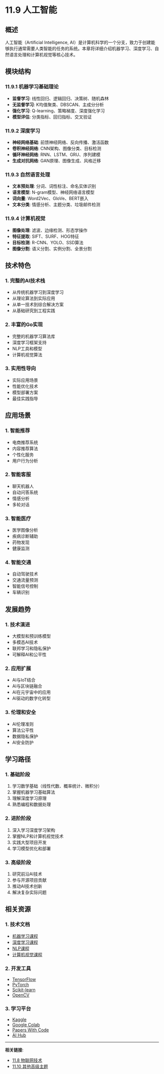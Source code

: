 # 11.9 人工智能

## 概述

人工智能（Artificial Intelligence, AI）是计算机科学的一个分支，致力于创建能够执行通常需要人类智能的任务的系统。本章将详细介绍机器学习、深度学习、自然语言处理和计算机视觉等核心技术。

## 模块结构

### 11.9.1 机器学习基础理论

- **监督学习**: 线性回归、逻辑回归、决策树、随机森林
- **无监督学习**: K均值聚类、DBSCAN、主成分分析
- **强化学习**: Q-learning、策略梯度、深度强化学习
- **模型评估**: 分类指标、回归指标、交叉验证

### 11.9.2 深度学习

- **神经网络基础**: 前馈神经网络、反向传播、激活函数
- **卷积神经网络**: CNN架构、图像分类、目标检测
- **循环神经网络**: RNN、LSTM、GRU、序列建模
- **生成对抗网络**: GAN原理、图像生成、风格迁移

### 11.9.3 自然语言处理

- **文本预处理**: 分词、词性标注、命名实体识别
- **语言模型**: N-gram模型、神经网络语言模型
- **词向量**: Word2Vec、GloVe、BERT嵌入
- **文本分类**: 情感分析、主题分类、垃圾邮件检测

### 11.9.4 计算机视觉

- **图像处理**: 滤波、边缘检测、形态学操作
- **特征提取**: SIFT、SURF、HOG特征
- **目标检测**: R-CNN、YOLO、SSD算法
- **图像分割**: 语义分割、实例分割、全景分割

## 技术特色

### 1. 完整的AI技术栈

- 从传统机器学习到深度学习
- 从理论算法到实际应用
- 从单一技术到综合解决方案
- 从基础研究到工程实践

### 2. 丰富的Go实现

- 完整的机器学习算法库
- 深度学习框架支持
- NLP工具和模型
- 计算机视觉算法

### 3. 实用性导向

- 实际应用场景
- 性能优化技术
- 模型部署方案
- 最佳实践指导

## 应用场景

### 1. 智能推荐

- 电商推荐系统
- 内容推荐算法
- 个性化服务
- 用户行为分析

### 2. 智能客服

- 聊天机器人
- 自动问答系统
- 情感分析
- 多轮对话

### 3. 智能医疗

- 医学图像分析
- 疾病诊断辅助
- 药物发现
- 健康监测

### 4. 智能交通

- 自动驾驶技术
- 交通流量预测
- 智能信号控制
- 车辆识别

## 发展趋势

### 1. 技术演进

- 大模型和预训练模型
- 多模态AI技术
- 联邦学习和隐私保护
- 可解释AI和公平性

### 2. 应用扩展

- AI与IoT结合
- AI与区块链融合
- AI在元宇宙中的应用
- AI驱动的数字化转型

### 3. 伦理和安全

- AI伦理准则
- 算法公平性
- 数据隐私保护
- AI安全防护

## 学习路径

### 1. 基础阶段

1. 学习数学基础（线性代数、概率统计、微积分）
2. 掌握机器学习基础算法
3. 理解深度学习原理
4. 熟悉编程和数据处理

### 2. 进阶阶段

1. 深入学习深度学习架构
2. 掌握NLP和计算机视觉技术
3. 实践大型项目开发
4. 学习模型优化和部署

### 3. 高级阶段

1. 研究前沿AI技术
2. 参与开源项目贡献
3. 推动AI技术创新
4. 解决复杂实际问题

## 相关资源

### 1. 技术文档

- [机器学习课程](https://www.coursera.org/learn/machine-learning)
- [深度学习课程](https://www.deeplearning.ai/)
- [NLP课程](https://www.coursera.org/specializations/natural-language-processing)
- [计算机视觉课程](https://www.coursera.org/learn/computer-vision)

### 2. 开发工具

- [TensorFlow](https://www.tensorflow.org/)
- [PyTorch](https://pytorch.org/)
- [Scikit-learn](https://scikit-learn.org/)
- [OpenCV](https://opencv.org/)

### 3. 学习平台

- [Kaggle](https://www.kaggle.com/)
- [Google Colab](https://colab.research.google.com/)
- [Papers With Code](https://paperswithcode.com/)
- [AI Hub](https://aihub.google.com/)

---

**相关链接**:

- [11.8 物联网技术](../08-IoT-Technology/README.md)
- [11.10 其他高级主题](../README.md)
